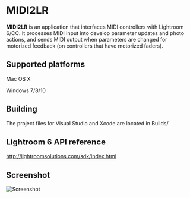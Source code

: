 # MIDI2LR
**MIDI2LR** is an application that interfaces MIDI controllers with Lightroom 6/CC. It processes MIDI input into develop parameter updates and photo actions, and sends MIDI output when parameters are changed for motorized feedback (on controllers that have motorized faders).


## Supported platforms
Mac OS X

Windows 7/8/10

## Building
The project files for Visual Studio and Xcode are located in Builds/

## Lightroom 6 API reference
<http://lightroomsolutions.com/sdk/index.html>

## Screenshot
![Screenshot](http://i.imgur.com/nneRpK1.png)
